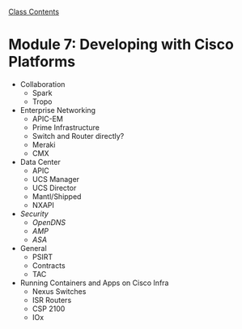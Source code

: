 [Class Contents](../README.md)

# Module 7: Developing with Cisco Platforms

* Collaboration
  * Spark
  * Tropo
* Enterprise Networking
  * APIC-EM
  * Prime Infrastructure
  * Switch and Router directly?
  * Meraki
  * CMX
* Data Center
  * APIC
  * UCS Manager
  * UCS Director
  * Mantl/Shipped
  * NXAPI
* _Security_
  * _OpenDNS_
  * _AMP_
  * _ASA_
* General
  * PSIRT
  * Contracts
  * TAC
* Running Containers and Apps on Cisco Infra
  * Nexus Switches
  * ISR Routers
  * CSP 2100
  * IOx